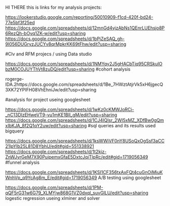 HI THERE this is links for my analysis projects:

https://lookerstudio.google.com/reporting/50010909-f1cd-420f-bd24-77e5bf3f25ed https://docs.google.com/spreadsheets/d/12mnGd4vjzAbNs1QEnrLUEhsjo8P6RezQh-bOyq1ZK-w/edit?usp=sharing https://docs.google.com/spreadsheets/d/1bPjZeSAQ_gh-9I056DUGryzJUCYv8qrMpkrKK69tFhw/edit?usp=sharing

#Clv and RFM projecs / using Data studio

https://docs.google.com/spreadsheets/d/1NMYqy2J5gHACbTiq95CRSkuIObzM0COJUYThVt8zuDQ/edit?usp=sharing
#cohort analysis

rogerge-IDA.2https://docs.google.com/spreadsheets/d/1Be_7HWztAtjrVk5xH6jgecQ3XK72YPIFH08VhEhniJw/edit?usp=sharing

#analysis for project useing googlesheet

https://docs.google.com/spreadsheets/d/1wKz0cKMWJoRCi-_nC13DlzEHweVT9-vu1mKE1BIl_gM/edit?usp=sharing https://docs.google.com/spreadsheets/d/1CJ4IQIsr_2WI5xMZ_XDfBw0gQmxIbKJA_8f2Q1qY2uw/edit?usp=sharing
#sql queries and its results used bigquery

https://docs.google.com/spreadsheets/d/1ksWWiVF0nY8USoQxOgSsf3aCC21lpYIb25L81D8YbhU/edit#gid=551338921
https://docs.google.com/spreadsheets/d/1t2kjz-ZnWJyrGeM7X90PuipemxGfaE5DxtcJqiTIpRc/edit#gid=1719056349
#funnel analysis 

https://docs.google.com/spreadsheets/d/1KSI1CF356txAxFQt4cuGnOiMiuKWnhVp_q9YcAg8m_E/edit#gid=1719056349
A/B testing using googlesheet

https://docs.google.com/spreadsheets/d/1PM-qQF5rG31w6G79_XLMYjw868G1VZ0dxql_suvGILU/edit?usp=sharing
logestic regression useing xlminer and solver
